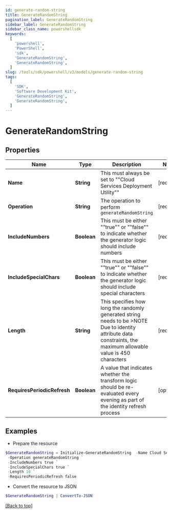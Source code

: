 ```yaml
---
id: generate-random-string
title: GenerateRandomString
pagination_label: GenerateRandomString
sidebar_label: GenerateRandomString
sidebar_class_name: powershellsdk
keywords:
  [
    'powershell',
    'PowerShell',
    'sdk',
    'GenerateRandomString',
    'GenerateRandomString',
  ]
slug: /tools/sdk/powershell/v3/models/generate-random-string
tags:
  [
    'SDK',
    'Software Development Kit',
    'GenerateRandomString',
    'GenerateRandomString',
  ]
---
```


# GenerateRandomString

## Properties

| Name | Type | Description | Notes |
| --- | --- | --- | --- |
| **Name** | **String** | This must always be set to ""Cloud Services Deployment Utility"" | [required] |
| **Operation** | **String** | The operation to perform `generateRandomString` | [required] |
| **IncludeNumbers** | **Boolean** | This must be either ""true"" or ""false"" to indicate whether the generator logic should include numbers | [required] |
| **IncludeSpecialChars** | **Boolean** | This must be either ""true"" or ""false"" to indicate whether the generator logic should include special characters | [required] |
| **Length** | **String** | This specifies how long the randomly generated string needs to be >NOTE Due to identity attribute data constraints, the maximum allowable value is 450 characters | [required] |
| **RequiresPeriodicRefresh** | **Boolean** | A value that indicates whether the transform logic should be re-evaluated every evening as part of the identity refresh process | [optional] |

## Examples

- Prepare the resource

```powershell
$GenerateRandomString = Initialize-GenerateRandomString  -Name Cloud Services Deployment Utility `
 -Operation generateRandomString `
 -IncludeNumbers true `
 -IncludeSpecialChars true `
 -Length 10 `
 -RequiresPeriodicRefresh false
```

- Convert the resource to JSON

```powershell
$GenerateRandomString | ConvertTo-JSON
```

[[Back to top]](#)
